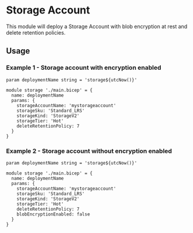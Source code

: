 # Storage Account
This module will deploy a Storage Account with blob encryption at rest and delete retention policies. 

## Usage

### Example 1 - Storage account with encryption enabled
``` bicep
param deploymentName string = 'storage${utcNow()}'

module storage './main.bicep' = {
  name: deploymentName
  params: {
    storageAccountName: 'mystorageaccount'
    storageSku: 'Standard_LRS'
    storageKind: 'StorageV2'
    storageTier: 'Hot'
    deleteRetentionPolicy: 7
  }
}
```

### Example 2 - Storage account without encryption enabled
``` bicep
param deploymentName string = 'storage${utcNow()}'

module storage './main.bicep' = {
  name: deploymentName
  params: {
    storageAccountName: 'mystorageaccount'
    storageSku: 'Standard_LRS'
    storageKind: 'StorageV2'
    storageTier: 'Hot'
    deleteRetentionPolicy: 7
    blobEncryptionEnabled: false
  }
}
```